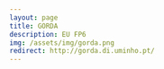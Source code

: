```yaml
---
layout: page
title: GORDA
description: EU FP6
img: /assets/img/gorda.png
redirect: http://gorda.di.uminho.pt/
---
```

